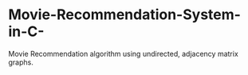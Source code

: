 # Movie-Recommendation-System-in-C-

Movie Recommendation algorithm using undirected, adjacency matrix graphs.
